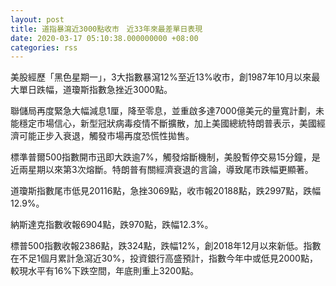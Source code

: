 ```yaml
---
layout: post
title: 道指暴瀉近3000點收市　近33年來最差單日表現
date: 2020-03-17 05:10:38.000000000 +08:00
categories: rss
---
```


美股經歷「黑色星期一」，3大指數暴瀉12%至近13%收市，創1987年10月以來最大單日跌幅，道瓊斯指數急挫近3000點。

聯儲局再度緊急大幅減息1厘，降至零息，並重啟多達7000億美元的量寬計劃，未能穩定市場信心，新型冠狀病毒疫情不斷擴散，加上美國總統特朗普表示，美國經濟可能正步入衰退，觸發市場再度恐慌性拋售。

標準普爾500指數開市迅即大跌逾7%，觸發熔斷機制，美股暫停交易15分鐘，是近兩星期以來第3次熔斷。特朗普有關經濟衰退的言論，導致尾市跌幅更顯著。

道瓊斯指數尾市低見20116點，急挫3069點，收市報20188點，跌2997點，跌幅12.9%。

納斯達克指數收報6904點，跌970點，跌幅12.3%。

標普500指數收報2386點，跌324點，跌幅12%，創2018年12月以來新低。指數在不足1個月累計急瀉近30%，投資銀行高盛預計，指數今年中或低見2000點，較現水平有16%下跌空間，年底則重上3200點。
